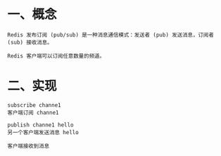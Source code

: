 # 一、概念
````
Redis 发布订阅 (pub/sub) 是一种消息通信模式：发送者 (pub) 发送消息，订阅者 (sub) 接收消息。

Redis 客户端可以订阅任意数量的频道。
````
# 二、实现
````
subscribe channe1
客户端订阅 channe1

publish channe1 hello
另一个客户端发送消息 hello

客户端接收到消息
````